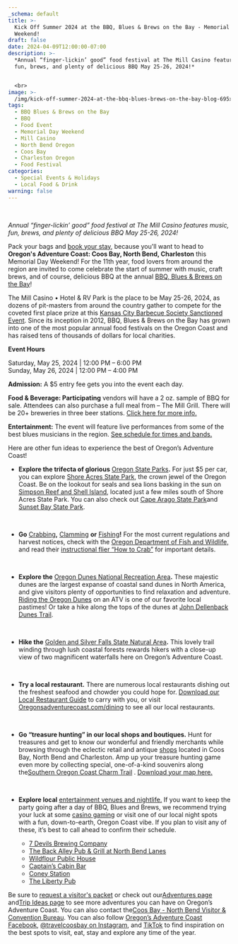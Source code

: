 ```yaml
---
_schema: default
title: >-
  Kick Off Summer 2024 at the BBQ, Blues & Brews on the Bay - Memorial Day
  Weekend!
draft: false
date: 2024-04-09T12:00:00-07:00
description: >-
  *Annual “finger-lickin’ good” food festival at The Mill Casino features music,
  fun, brews, and plenty of delicious BBQ May 25-26, 2024!*


  <br>
image: >-
  /img/kick-off-summer-2024-at-the-bbq-blues-brews-on-the-bay-blog-695x322-jpg-1.jpg
tags:
  - BBQ Blues & Brews on the Bay
  - BBQ
  - Food Event
  - Memorial Day Weekend
  - Mill Casino
  - North Bend Oregon
  - Coos Bay
  - Charleston Oregon
  - Food Festival
categories:
  - Special Events & Holidays
  - Local Food & Drink
warning: false
---
```

&nbsp;

*Annual “finger-lickin’ good” food festival at The Mill Casino features music, fun, brews, and plenty of delicious BBQ May 25-26, 2024!*

Pack your bags and [book your stay](https://www.oregonsadventurecoast.com/lodging/), because you'll want to head to **Oregon's Adventure Coast: Coos Bay, North Bend, Charleston** this Memorial Day Weekend! For the 11th year, food lovers from around the region are invited to come celebrate the start of summer with music, craft brews, and of course, delicious BBQ at the annual [BBQ, Blues & Brews on the Bay](https://www.oregonsadventurecoast.com/event/annual-bbq-blues-brews-on-the-bay/)!

The Mill Casino • Hotel & RV Park is the place to be May 25-26, 2024, as dozens of pit-masters from around the country gather to compete for the coveted first place prize at this [Kansas City Barbecue Society Sanctioned Event](http://www.kcbs.us/). Since its inception in 2012, BBQ, Blues & Brews on the Bay has grown into one of the most popular annual food festivals on the Oregon Coast and has raised tens of thousands of dollars for local charities.

**Event Hours**

Saturday, May 25, 2024 \| 12:00 PM – 6:00 PM<br>Sunday, May 26, 2024 \| 12:00 PM – 4:00 PM

**Admission:** A $5 entry fee gets you into the event each day.

**Food & Beverage: Participating** vendors will have a 2 oz. sample of BBQ for sale. Attendees can also purchase a full meal from – The Mill Grill. There will be 20+ breweries in three beer stations. [Click here for more info.](https://www.themillcasino.com/event/bbq-blues-brews/beer/)

**Entertainment:** The event will feature live performances from some of the best blues musicians in the region. [See schedule for times and bands.](https://www.themillcasino.com/event/bbq-blues-brews/schedule/)

Here are other fun ideas to experience the best of Oregon’s Adventure Coast!

* **Explore the trifecta of glorious** [Oregon State Parks](https://www.oregonsadventurecoast.com/blog/celebrate-oregon-state-parks-on-oregon-s-adventure-coast/)**.** For just $5 per car, you can explore [Shore Acres State Park](https://www.oregonsadventurecoast.com/state-parks-and-national-lands/), the crown jewel of the Oregon Coast. Be on the lookout for seals and sea lions basking in the sun on [Simpson Reef and Shell Island](https://shoreacres.net/about-us/simpson-reef-and-shell-island/), located just a few miles south of Shore Acres State Park. You can also check out [Cape Arago State Park](https://stateparks.oregon.gov/index.cfm?do=park.profile&amp;amp;parkId=66)and [Sunset Bay State Park](https://stateparks.oregon.gov/index.cfm?do=park.profile&amp;amp;parkId=70).

  &nbsp;

* **Go** [Crabbing](https://www.oregonsadventurecoast.com/crabbing-clamming/)**,** [Clamming](https://www.oregonsadventurecoast.com/clamming/) **or** [Fishing](https://www.oregonsadventurecoast.com/fishing/)**!** For the most current regulations and harvest notices, check with the [Oregon Department of Fish and Wildlife,](https://myodfw.com/fishing) and read their [instructional flier “How to Crab”](https://www.dfw.state.or.us/resources/fishing/docs/CrabbingFlyer.pdf) for important details.

  &nbsp;

* **Explore the** [Oregon Dunes National Recreation Area](https://www.oregonsadventurecoast.com/untamed-dunes/)**.** These majestic dunes are the largest expanse of coastal sand dunes in North America, and give visitors plenty of opportunities to find relaxation and adventure. [Riding the Oregon Dunes](https://www.oregonsadventurecoast.com/atv-motorsports) on an ATV is one of our favorite local pastimes! Or take a hike along the tops of the dunes at [John Dellenback Dunes Trail](https://www.fs.usda.gov/Internet/FSE_DOCUMENTS/stelprdb5427142.pdf).

  &nbsp;

* **Hike the** [Golden and Silver Falls State Natural Area](https://www.oregonsadventurecoast.com/blog/featured-fall-adventure-a-hike-on-golden-and-silver-falls-state-natural-area/)**.** This lovely trail winding through lush coastal forests rewards hikers with a close-up view of two magnificent waterfalls here on Oregon’s Adventure Coast.

  &nbsp;

* **Try a local restaurant.** There are numerous local restaurants dishing out the freshest seafood and chowder you could hope for. [Download our Local Restaurant Guide](https://www.oregonsadventurecoast.com/img/restaurants-booklet-web-11-23.pdf) to carry with you, or visit [Oregonsadventurecoast.com/dining](https://oregonsadventurecoast.com/dining/) to see all our local restaurants.

  &nbsp;

* **Go “treasure hunting” in our local shops and boutiques.** Hunt for treasures and get to know our wonderful and friendly merchants while browsing through the eclectic retail and antique [shops](https://www.oregonsadventurecoast.com/shopping/?utm_source=adventure-december-2021&amp;utm_medium=mailchimp&amp;utm_campaign=holiday-25) located in Coos Bay, North Bend and Charleston. Amp up your treasure hunting game even more by collecting special, one-of-a-kind souvenirs along the[Southern Oregon Coast Charm Trail](https://www.oregonsadventurecoast.com/blog/have-a-charming-adventure-along-the-southern-oregon-coast-charm-trail/) . [Download your map here.](https://www.oregonsadventurecoast.com/img/Charm-Trail-Map.pdf)

  &nbsp;

* **Explore local** [entertainment venues and nightlife.](https://www.oregonsadventurecoast.com/entertainment-and-nightlife/) If you want to keep the party going after a day of BBQ, Blues and Brews, we recommend trying your luck at some [casino gaming](https://www.oregonsadventurecoast.com/gaming) or visit one of our local night spots with a fun, down-to-earth, Oregon Coast vibe. If you plan to visit any of these, it’s best to call ahead to confirm their schedule.
  * [7 Devils Brewing Company](https://7devilsbrewery.com/)
  * [The Back Alley Pub & Grill at North Bend Lanes](https://northbendlanes.com/back-alley-pub-grill)
  * [Wildflour Public House](https://www.wildflourpub.com/)
  * [Captain’s Cabin Bar](https://www.yelp.com/biz/captains-cabin-bar-coos-bay-2)
  * [Coney Station](https://www.facebook.com/ConeyStation/)
  * [The Liberty Pub](https://www.thelibpub.com/)

Be sure to [request a visitor's packet](https://www.oregonsadventurecoast.com/contact/#contactform) or check out our[Adventures page](https://www.oregonsadventurecoast.com/adventures) and[Trip Ideas page](https://www.oregonsadventurecoast.com/tripideas) to see more adventures you can have on Oregon’s Adventure Coast. You can also contact the[Coos Bay - North Bend Visitor & Convention Bureau](https://www.oregonsadventurecoast.com/contact/). You can also follow [Oregon’s Adventure Coast Facebook](https://www.facebook.com/OregonsAdventureCoast/), [@travelcoosbay on Instagram](https://www.instagram.com/travelcoosbay/), and [TikTok](https://www.tiktok.com/@oregonsadventurecoast?lang=en) to find inspiration on the best spots to visit, eat, stay and explore any time of the year.

<br>